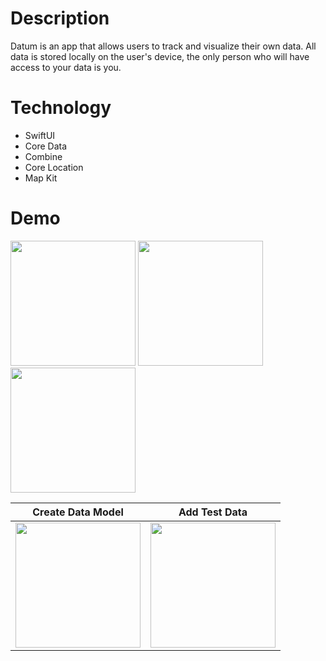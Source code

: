 # Description

Datum is an app that allows users to track and visualize their own data. All data is stored locally on the user's device, the only person who will have access to your data is you. 

# Technology

- SwiftUI
- Core Data
- Combine
- Core Location
- Map Kit

# Demo

<img src="https://github.com/zsoldaat/Datum/blob/main/Datum/Demo%20Gifs/Create%20Data%20Model.gif" width="200">
<img src="https://github.com/zsoldaat/Datum/blob/main/Datum/Demo%20Gifs/Add%20Test%20Data.gif" width="200">
<img src="https://github.com/zsoldaat/Datum/blob/main/Datum/Demo%20Gifs/Visualize%20Test%20Data.gif" width="200">

Create Data Model            |  Add Test Data
:-------------------------:|:-------------------------:
<img src="https://github.com/zsoldaat/Datum/blob/main/Datum/Demo%20Gifs/Create%20Data%20Model.gif" width="200">  |  <img src="https://github.com/zsoldaat/Datum/blob/main/Datum/Demo%20Gifs/Add%20Test%20Data.gif" width="200">
